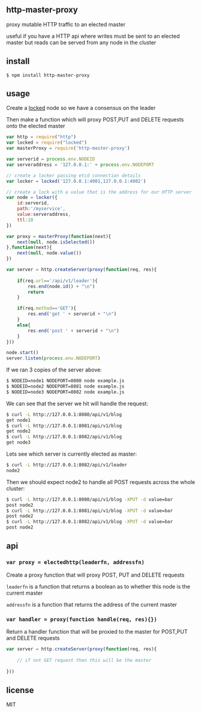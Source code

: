 http-master-proxy
-----------------

proxy mutable HTTP traffic to an elected master

useful if you have a HTTP api where writes must be sent to an elected master but reads can be served from any node in the cluster

## install

```
$ npm install http-master-proxy
```

## usage
Create a [locked](https://github.com/binocarlos/locked) node so we have a consensus on the leader

Then make a function which will proxy POST,PUT and DELETE requests onto the elected master

```js
var http = require("http")
var locked = require("locked")
var masterProxy = require('http-master-proxy')

var serverid = process.env.NODEID
var serveraddress = '127.0.0.1:' + process.env.NODEPORT

// create a locker passing etcd connection details
var locker = locked('127.0.0.1:4001,127.0.0.1:4002')

// create a lock with a value that is the address for our HTTP server
var node = locker({
	id:serverid,
	path:'/myservice',
	value:serveraddress,
	ttl:10
})

var proxy = masterProxy(function(next){
	next(null, node.isSelected())
},function(next){
	next(null, node.value())
})

var server = http.createServer(proxy(function(req, res){
	
	if(req.url=='/api/v1/leader'){
		res.end(node.id() + "\n")
		return
	}

	if(req.method=='GET'){
		res.end('get ' + serverid + "\n")
	}
	else{
		res.end('post ' + serverid + "\n")
	}
}))

node.start()
server.listen(process.env.NODEPORT)
```

If we ran 3 copies of the server above:

```bash
$ NODEID=node1 NODEPORT=8080 node example.js
$ NODEID=node2 NODEPORT=8081 node example.js
$ NODEID=node3 NODEPORT=8082 node example.js
```

We can see that the server we hit will handle the request:

```bash
$ curl -L http://127.0.0.1:8080/api/v1/blog
get node1
$ curl -L http://127.0.0.1:8081/api/v1/blog
get node2
$ curl -L http://127.0.0.1:8082/api/v1/blog
get node3
```

Lets see which server is currently elected as master:

```bash
$ curl -L http://127.0.0.1:8082/api/v1/leader
node2
```

Then we should expect node2 to handle all POST requests across the whole cluster:

```bash
$ curl -L http://127.0.0.1:8080/api/v1/blog -XPUT -d value=bar
post node2
$ curl -L http://127.0.0.1:8081/api/v1/blog -XPUT -d value=bar
post node2
$ curl -L http://127.0.0.1:8082/api/v1/blog -XPUT -d value=bar
post node2
```

## api

### `var proxy = electedhttp(leaderfn, addressfn)`

Create a proxy function that will proxy POST, PUT and DELETE requests

`leaderfn` is a function that returns a boolean as to whether this node is the current master

`addressfn` is a function that returns the address of the current master

### `var handler = proxy(function handle(req, res){})`

Return a handler function that will be proxied to the master for POST,PUT and DELETE requests

```js
var server = http.createServer(proxy(function(req, res){
	
	// if not GET request then this will be the master
	
}))
```

## license

MIT